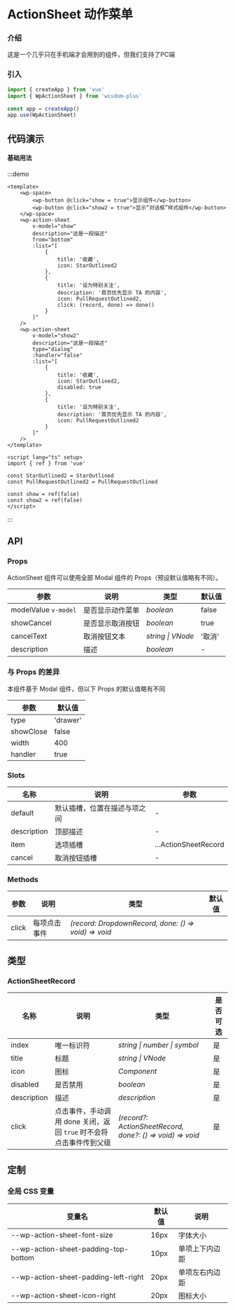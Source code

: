 <script lang="ts" setup>
import { StarOutlined, PullRequestOutlined } from '@vicons/antd'
</script>

# ActionSheet 动作菜单

### 介绍

这是一个几乎只在手机端才会用到的组件，但我们支持了PC端

### 引入

```js
import { createApp } from 'vue'
import { WpActionSheet } from 'wisdom-plus'

const app = createApp()
app.use(WpActionSheet)
```

## 代码演示

#### 基础用法

:::demo
```vue
<template>
    <wp-space>
        <wp-button @click="show = true">显示组件</wp-button>
        <wp-button @click="show2 = true">显示“对话框”样式组件</wp-button>
    </wp-space>
    <wp-action-sheet
        v-model="show"
        description="这是一段描述"
        from="bottom"
        :list="[
            {
                title: '收藏',
                icon: StarOutlined2
            },
            {
                title: '设为特别关注',
                description: '首页优先显示 TA 的内容',
                icon: PullRequestOutlined2,
                click: (record, done) => done()
            }
        ]"
    />
    <wp-action-sheet
        v-model="show2"
        description="这是一段描述"
        type="dialog"
        :handler="false"
        :list="[
            {
                title: '收藏',
                icon: StarOutlined2,
                disabled: true
            },
            {
                title: '设为特别关注',
                description: '首页优先显示 TA 的内容',
                icon: PullRequestOutlined2
            }
        ]"
    />
</template>

<script lang="ts" setup>
import { ref } from 'vue'

const StarOutlined2 = StarOutlined
const PullRequestOutlined2 = PullRequestOutlined

const show = ref(false)
const show2 = ref(false)
</script>
```
:::

## API

### Props

ActionSheet 组件可以使用全部 Modal 组件的 Props（预设默认值略有不同）。

| 参数      | 说明           | 类型                                                                | 默认值 |
| --------- | -------------- | ------------------------------------------------------------------- | ------ |
| modelValue `v-model`   | 是否显示动作菜单       | _boolean_          | false     |
| showCancel     | 是否显示取消按钮   | _boolean_           | true      |
| cancelText | 取消按钮文本 | _string \| VNode_ | '取消' |
| description  | 描述       | _boolean_                                                           | - |

### 与 Props 的差异

本组件基于 Modal 组件，但以下 Props 的默认值略有不同

| 参数      | 默认值 |
| ---- | --- |
| type | 'drawer' |
| showClose | false |
| width | 400 |
| handler | true |

### Slots

| 名称    | 说明     | 参数 |
| ------- | -------- | --- |
| default | 默认插槽，位置在描述与项之间 | - |
| description | 顶部描述 | - |
| item | 选项插槽 | ...ActionSheetRecord |
| cancel | 取消按钮插槽 | - |

### Methods

| 参数      | 说明           | 类型                                                                | 默认值 |
| --------- | -------------- | ------------------------------------------------------------------- | ------ |
| click | 每项点击事件 | _(record: DropdownRecord, done: () => void) => void_

## 类型

### ActionSheetRecord

| 名称 | 说明 | 类型 | 是否可选 |
| --- | --- | --- | --- |
| index | 唯一标识符 | _string \| number \| symbol_ | 是 |
| title | 标题 | _string \| VNode_ | 是 |
| icon | 图标 | _Component_ | 是 |
| disabled | 是否禁用 | _boolean_ | 是 |
| description | 描述 | _description_ | 是 |
| click | 点击事件，手动调用 done 关闭，返回 `true` 时不会将点击事件传到父级 | _(record?: ActionSheetRecord, done?: () => void) => void_ | 是 |

## 定制

### 全局 CSS 变量

| 变量名 | 默认值 | 说明 |
| ---- | ---- | ---- |
| --wp-action-sheet-font-size | 16px | 字体大小 |
|    --wp-action-sheet-padding-top-bottom | 10px | 单项上下内边距 |
|    --wp-action-sheet-padding-left-right | 20px | 单项左右内边距 |
|    --wp-action-sheet-icon-right | 20px | 图标大小 |